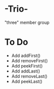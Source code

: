 # -Trio-
"three" member group
# To Do
- Add addFirst()
- Add removeFirst()
- Add peekFirst()
- Add addLast()
- Add removeLast()
- Add peekLast()
